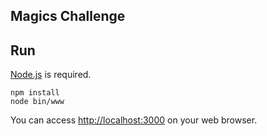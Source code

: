 Magics Challenge
------------

## Run
[Node.js](http://nodejs.org/) is required.

```
npm install
node bin/www
```

You can access <http://localhost:3000> on your web browser.
